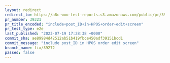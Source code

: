```yaml
---
layout: redirect
redirect_to: https://a8c-woo-test-reports.s3.amazonaws.com/public/pr/39321/e2e/index.html
pr_number: 39321
pr_title_encoded: "include+post_ID+in+HPOS+order+edit+screen"
pr_test_type: e2e
last_published: "2023-07-19 17:28:38 +0000"
commit_sha: ae89984d42512ab51b419fbce450adf39151bcd1
commit_message: "include post_ID in HPOS order edit screen"
branch_name: fix/39272
passed: false
---
```

